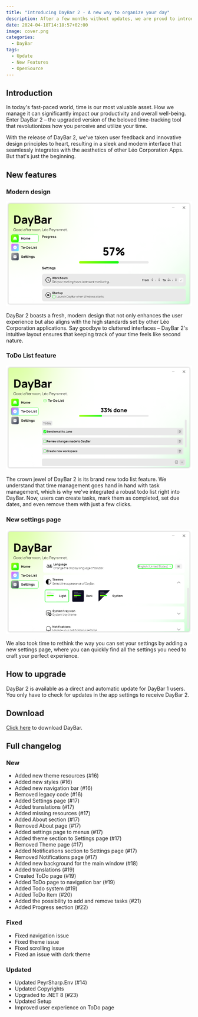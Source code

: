 ```yaml
---
title: "Introducing DayBar 2 - A new way to organize your day"
description: After a few months without updates, we are proud to introduce the next evolution of DayBar.
date: 2024-04-18T14:18:57+02:00
image: cover.png
categories:
  - DayBar
tags:
  - Update
  - New Features
  - OpenSource
---
```


## Introduction

In today's fast-paced world, time is our most valuable asset. How we manage it can significantly impact our productivity and overall well-being. Enter DayBar 2 – the upgraded version of the beloved time-tracking tool that revolutionizes how you perceive and utilize your time.

With the release of DayBar 2, we've taken user feedback and innovative design principles to heart, resulting in a sleek and modern interface that seamlessly integrates with the aesthetics of other Léo Corporation Apps. But that's just the beginning.

## New features

### Modern design

![DayBar 2 features an improved user interface](1.png)

DayBar 2 boasts a fresh, modern design that not only enhances the user experience but also aligns with the high standards set by other Léo Corporation applications. Say goodbye to cluttered interfaces – DayBar 2's intuitive layout ensures that keeping track of your time feels like second nature.

### ToDo List feature

![The new todo list page](2.png)

The crown jewel of DayBar 2 is its brand new todo list feature. We understand that time management goes hand in hand with task management, which is why we've integrated a robust todo list right into DayBar. Now, users can create tasks, mark them as completed, set due dates, and even remove them with just a few clicks.

### New settings page

![The new settings page](3.png)

We also took time to rethink the way you can set your settings by adding a new settings page, where you can quickly find all the settings you need to craft your perfect experience.

## How to upgrade

DayBar 2 is available as a direct and automatic update for DayBar 1 users. You only have to check for updates in the app settings to receive DayBar 2.

## Download

[Click here](https://tinyurl.com/DayBar) to download DayBar.

## Full changelog

### New

- Added new theme resources (#16)
- Added new styles (#16)
- Added new navigation bar (#16)
- Removed legacy code (#16)
- Added Settings page (#17)
- Added translations (#17)
- Added missing resources (#17)
- Added About section (#17)
- Removed About page (#17)
- Added settings page to menus (#17)
- Added theme section to Settings page (#17)
- Removed Theme page (#17)
- Added Notifications section to Settings page (#17)
- Removed Notifications page (#17)
- Added new background for the main window (#18)
- Added translations (#19)
- Created ToDo page (#19)
- Added ToDo page to navigation bar (#19)
- Added Todo system (#19)
- Added ToDo Item (#20)
- Added the possibility to add and remove tasks (#21)
- Added Progress section (#22)

### Fixed

- Fixed navigation issue
- Fixed theme issue
- Fixed scrolling issue
- Fixed an issue with dark theme

### Updated

- Updated PeyrSharp.Env (#14)
- Updated Copyrights
- Upgraded to .NET 8 (#23)
- Updated Setup
- Improved user experience on ToDo page
